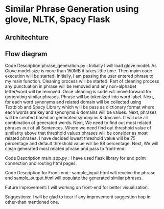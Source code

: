 # Similar Phrase Generation using glove, NLTK, Spacy Flask

## Architechture

## Flow diagram

Code Description phrase_generation.py : 
	Initially I will load glove model. As Glove model size is more than 150MB it takes little time. Then maim code execution will be started.
	Initially, I am passing the user entered phrase to my main function. Cleaning process will be started. Part of cleaning process any punctuation in phrase will be removed and any non-alphabet letter/word will be removed. Once cleaning is code will move forward for generating similar phrases. Phrase will be tokenized into word label.
	Next, for each word synonyms and related domain will be collected using Textblob and Spacy Library which will be pass as dictionary format where each words are key and synonyms & domains will be values.
	Next, phrases will be created based on generated synonyms & domains. It will use all combination of generated words.
	Next, We need to find out most related phrases out of all Sentences. Where we need find out threshold value of similarity above that threshold values phrases will be consider as most related phrases. I have decided lowest threshold value will be 75 percentage and default threshold value will be 88 percentage.
	Next, We will clean generated most related phrase and pass to front-end.
	
Code Description main_app.py : 
	I have used flask library for end point connection and routing html pages.
	
Code Description for Front-end : sample_input.html will receive the phrase and sample_output.html will populate the generated similar phrases.

Future Improvement: I will working on front-end for better visualization. 

Suggestions: I will be glad to hear if any improvement suggestion hop in other-than mentioned one.
